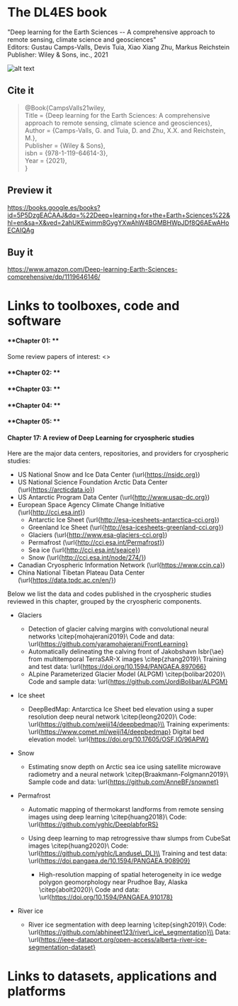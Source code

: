 # The DL4ES book

"Deep learning for the Earth Sciences -- A comprehensive approach to remote sensing, climate science and geosciences"<br>
Editors: Gustau Camps-Valls, Devis Tuia, Xiao Xiang Zhu, Markus Reichstein<br>
Publisher: Wiley & Sons, inc., 2021<br>

![alt text](https://i.gr-assets.com/images/S/compressed.photo.goodreads.com/books/1617079458l/57573449.jpg)

## Cite it

> @Book{CampsValls21wiley,<br>
> Title = {Deep learning for the Earth Sciences: A comprehensive approach to remote sensing, climate science and geosciences},<br>
> Author = {Camps-Valls, G. and Tuia, D. and Zhu, X.X. and Reichstein, M.},<br>
> Publisher = {Wiley \& Sons},<br>
> isbn = {978-1-119-64614-3},<br>
> Year = {2021},<br>
> }<br>

## Preview it

https://books.google.es/books?id=5P5DzgEACAAJ&dq=%22Deep+learning+for+the+Earth+Sciences%22&hl=en&sa=X&ved=2ahUKEwimm8GygYXwAhW4BGMBHWpJDf8Q6AEwAHoECAIQAg

## Buy it

https://www.amazon.com/Deep-learning-Earth-Sciences-comprehensive/dp/1119646146/

# Links to toolboxes, code and software

#### **Chapter 01: **

Some review papers of interest:
<>

#### **Chapter 02: **

#### **Chapter 03: **

#### **Chapter 04: **

#### **Chapter 05: **

#### **Chapter 17: A review of Deep Learning for cryospheric studies**

Here are the major data centers, repositories, and providers for cryospheric studies:
* US National Snow and Ice Data Center (\url{https://nsidc.org})
* US National Science Foundation Arctic Data Center (\url{https://arcticdata.io})
* US Antarctic Program Data Center (\url{http://www.usap-dc.org})
* European Space Agency Climate Change Initiative (\url{http://cci.esa.int})
	- Antarctic Ice Sheet  (\url{http://esa-icesheets-antarctica-cci.org})
	- Greenland Ice Sheet  (\url{http://esa-icesheets-greenland-cci.org})
	- Glaciers (\url{http://www.esa-glaciers-cci.org})
	- Permafrost (\url{http://cci.esa.int/Permafrost})
	- Sea ice (\url{http://cci.esa.int/seaice})
	- Snow (\url{http://cci.esa.int/node/274/})
* Canadian Cryospheric Information Network (\url{https://www.ccin.ca})
* China National Tibetan Plateau Data Center (\url{https://data.tpdc.ac.cn/en/})
	
Below we list the data and codes published in the cryospheric studies reviewed in this chapter, grouped by the cryospheric components.
* Glaciers
	- Detection of glacier calving margins with convolutional neural networks \citep{mohajerani2019}\\
	Code and data: \url{https://github.com/yaramohajerani/FrontLearning}
	- Automatically delineating the calving front of Jakobshavn Isbr{\ae} from multitemporal TerraSAR-X images \citep{zhang2019}\\
	Training and test data: \url{https://doi.org/10.1594/PANGAEA.897066}
	- ALpine Parameterized Glacier Model (ALPGM) \citep{bolibar2020}\\
	Code and sample data: \url{https://github.com/JordiBolibar/ALPGM}
	
* Ice sheet
	- DeepBedMap: Antarctica Ice Sheet bed elevation using a super resolution deep neural network \citep{leong2020}\\
	Code: \url{https://github.com/weiji14/deepbedmap}\\
	Training experiments: \url{https://www.comet.ml/weiji14/deepbedmap}
	Digital bed elevation model: \url{https://doi.org/10.17605/OSF.IO/96APW}
	
* Snow
	- Estimating snow depth on Arctic sea ice using satellite microwave radiometry and a neural network \citep{Braakmann-Folgmann2019}\\
	Sample code and data: \url{https://github.com/AnneBF/snownet}
	
* Permafrost
	- Automatic mapping of thermokarst landforms from remote sensing images using deep learning \citep{huang2018}\\
	Code: \url{https://github.com/yghlc/DeeplabforRS}
	
	- Using deep learning to map retrogressive thaw slumps from CubeSat images  \citep{huang2020}\\
	Code: \url{https://github.com/yghlc/Landuse\_DL}\\
	Training and test data: \url{https://doi.pangaea.de/10.1594/PANGAEA.908909}
        - High-resolution mapping of spatial heterogeneity in ice wedge polygon geomorphology near Prudhoe Bay, Alaska \citep{abolt2020}\\
	Code and data: \url{https://doi.org/10.1594/PANGAEA.910178}

* River ice
	- River ice segmentation with deep learning \citep{singh2019}\\
	Code: \url{https://github.com/abhineet123/river\_ice\_segmentation}\\
	Data: \url{https://ieee-dataport.org/open-access/alberta-river-ice-segmentation-dataset}

# Links to datasets, applications and platforms
